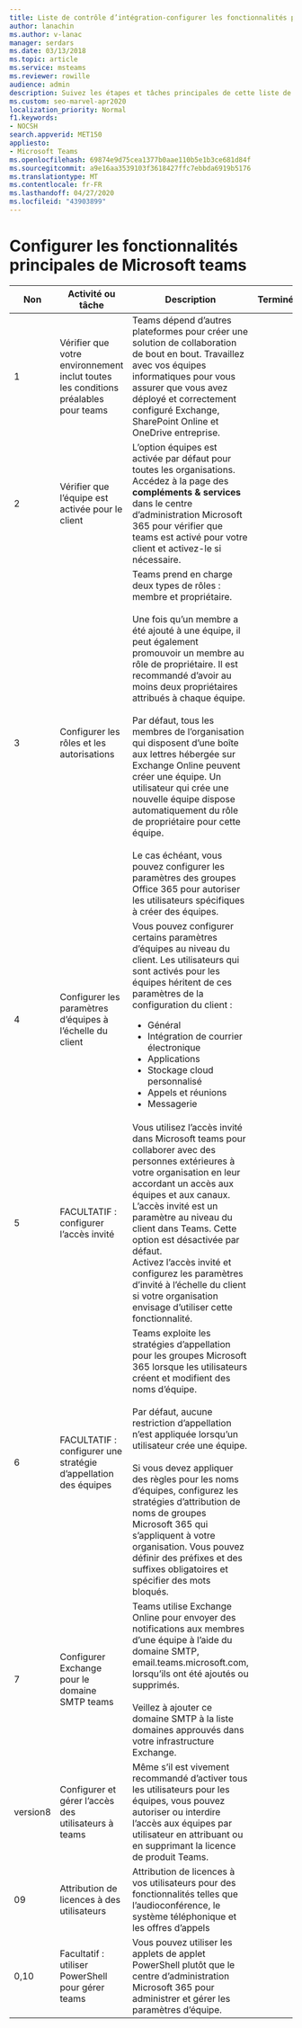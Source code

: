 ```yaml
---
title: Liste de contrôle d’intégration-configurer les fonctionnalités principales de Microsoft teams
author: lanachin
ms.author: v-lanac
manager: serdars
ms.date: 03/13/2018
ms.topic: article
ms.service: msteams
ms.reviewer: rowille
audience: admin
description: Suivez les étapes et tâches principales de cette liste de vérification lorsque vous configurez teams au sein de votre organisation.
ms.custom: seo-marvel-apr2020
localization_priority: Normal
f1.keywords:
- NOCSH
search.appverid: MET150
appliesto:
- Microsoft Teams
ms.openlocfilehash: 69874e9d75cea1377b0aae110b5e1b3ce681d84f
ms.sourcegitcommit: a9e16aa3539103f3618427ffc7ebbda6919b5176
ms.translationtype: MT
ms.contentlocale: fr-FR
ms.lasthandoff: 04/27/2020
ms.locfileid: "43903899"
---
```

# <a name="configure-microsoft-teams-core-capabilities"></a>Configurer les fonctionnalités principales de Microsoft teams

| Non | Activité ou tâche | Description | Terminé ? | Informations supplémentaires |
|----|-----------------------------------------------------------------|--------------------------------------------------------------------------------------------------------------------------------------------------------------------------------------------------------------------------------------------------------------------------------------------------------------------------------------------------------------------------------------------------------------------------------------------------------------------------------------------------------------------------------------------|------------|---------------------------------------------------------------------------------------------------------------------------------------------------------------------------------------------------------------------------------------------------------------------------------------------------------------------------------------------------------------------------------------|
| 1  | Vérifier que votre environnement inclut toutes les conditions préalables pour teams | Teams dépend d’autres plateformes pour créer une solution de collaboration de bout en bout. Travaillez avec vos équipes informatiques pour vous assurer que vous avez déployé et correctement configuré Exchange, SharePoint Online et OneDrive entreprise. | | [Interaction de SharePoint Online et OneDrive Entreprise avec Microsoft Teams](sharepoint-onedrive-interact.md) <br/><br/>[Interaction entre Exchange et Microsoft Teams](exchange-teams-interact.md) |
| 2  | Vérifier que l’équipe est activée pour le client | L’option équipes est activée par défaut pour toutes les organisations. Accédez à la page des **compléments & services** dans le centre d’administration Microsoft 365 pour vérifier que teams est activé pour votre client et activez-le si nécessaire. | | [Configurer Microsoft teams dans Microsoft 365 ou Office 365](office-365-set-up.md) |
| 3  | Configurer les rôles et les autorisations | Teams prend en charge deux types de rôles : membre et propriétaire. <br/><br/>Une fois qu’un membre a été ajouté à une équipe, il peut également promouvoir un membre au rôle de propriétaire. Il est recommandé d’avoir au moins deux propriétaires attribués à chaque équipe. <br/><br/>Par défaut, tous les membres de l’organisation qui disposent d’une boîte aux lettres hébergée sur Exchange Online peuvent créer une équipe. Un utilisateur qui crée une nouvelle équipe dispose automatiquement du rôle de propriétaire pour cette équipe. <br/><br/>Le cas échéant, vous pouvez configurer les paramètres des groupes Office 365 pour autoriser les utilisateurs spécifiques à créer des équipes. | | [Assigner des rôles et des autorisations dans Microsoft Teams](assign-roles-permissions.md) <br/><br/>[Groupes Microsoft 365 et Microsoft teams](office-365-groups.md) <br/><br/>[Gérer les utilisateurs autorisés à créer des groupes Microsoft 365](https://support.office.com/article/Manage-who-can-create-Office-365-Groups-4c46c8cb-17d0-44b5-9776-005fced8e618) |
| 4  | Configurer les paramètres d’équipes à l’échelle du client | Vous pouvez configurer certains paramètres d’équipes au niveau du client. Les utilisateurs qui sont activés pour les équipes héritent de ces paramètres de la configuration du client :<ul><li>Général</li><li>Intégration de courrier électronique</li><li>Applications</li><li>Stockage cloud personnalisé</li><li>Appels et réunions</li><li>Messagerie</li></ul>| | [Gérer les paramètres de Microsoft Teams pour votre organisation](enable-features-office-365.md) |
| 5  | FACULTATIF : configurer l’accès invité | Vous utilisez l’accès invité dans Microsoft teams pour collaborer avec des personnes extérieures à votre organisation en leur accordant un accès aux équipes et aux canaux. L’accès invité est un paramètre au niveau du client dans Teams. Cette option est désactivée par défaut. <br/>Activez l’accès invité et configurez les paramètres d’invité à l’échelle du client si votre organisation envisage d’utiliser cette fonctionnalité. | | [Accès invité dans Microsoft Teams](guest-access.md) |
| 6  | FACULTATIF : configurer une stratégie d’appellation des équipes | Teams exploite les stratégies d’appellation pour les groupes Microsoft 365 lorsque les utilisateurs créent et modifient des noms d’équipe. <br/><br/>Par défaut, aucune restriction d’appellation n’est appliquée lorsqu’un utilisateur crée une équipe. <br/><br/>Si vous devez appliquer des règles pour les noms d’équipes, configurez les stratégies d’attribution de noms de groupes Microsoft 365 qui s’appliquent à votre organisation. Vous pouvez définir des préfixes et des suffixes obligatoires et spécifier des mots bloqués. | | [Planifier les groupes Microsoft 365 lors de la création d’équipes dans Microsoft teams](plan-office-365-groups.md) <br/><br/>[Stratégie d’attribution de noms de groupes Microsoft 365](https://support.office.com/article/Office-365-Groups-naming-policy-6ceca4d3-cad1-4532-9f0f-d469dfbbb552) |
| 7  | Configurer Exchange pour le domaine SMTP teams | Teams utilise Exchange Online pour envoyer des notifications aux membres d’une équipe à l’aide du domaine SMTP, email.teams.microsoft.com, lorsqu’ils ont été ajoutés ou supprimés. <br/><br/>Veillez à ajouter ce domaine SMTP à la liste domaines approuvés dans votre infrastructure Exchange. | | [Ajouter le domaine SMTP de Microsoft Teams comme domaine accepté dans Exchange Online](smtp-accepted-domain.md) |
| version8  | Configurer et gérer l’accès des utilisateurs à teams | Même s’il est vivement recommandé d’activer tous les utilisateurs pour les équipes, vous pouvez autoriser ou interdire l’accès aux équipes par utilisateur en attribuant ou en supprimant la licence de produit Teams. | | [Gérer l’accès des utilisateurs à Microsoft Teams](user-access.md) |
| 09  | Attribution de licences à des utilisateurs | Attribution de licences à vos utilisateurs pour des fonctionnalités telles que l’audioconférence, le système téléphonique et les offres d’appels | | [Affectation de licences Skype entreprise et Microsoft teams](assign-teams-licenses.md)|
| 0,10 | Facultatif : utiliser PowerShell pour gérer teams | Vous pouvez utiliser les applets de applet PowerShell plutôt que le centre d’administration Microsoft 365 pour administrer et gérer les paramètres d’équipe. | | [Microsoft teams PowerShell](https://docs.microsoft.com/powershell/module/teams/?view=teams-ps) |
